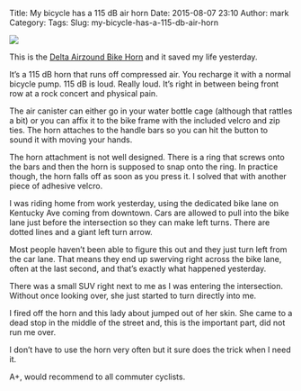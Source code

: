 Title: My bicycle has a 115 dB air horn
Date: 2015-08-07 23:10
Author: mark
Category: 
Tags: 
Slug: my-bicycle-has-a-115-db-air-horn

<img src="https://cdn-images-2.medium.com/max/800/1*b6eD3uj3WAMiJcBkvcX86g.jpeg"  />

This is the [Delta Airzound Bike Horn](http://www.amazon.com/gp/product/B000ACAMJC?psc=1&redirect=true&ref_=oh_aui_search_detailpage) and it saved my life yesterday.

It’s a 115 dB horn that runs off compressed air. You recharge it with a normal bicycle pump. 115 dB is loud. Really loud. It’s right in between being front row at a rock concert and physical pain.

The air canister can either go in your water bottle cage (although that rattles a bit) or you can affix it to the bike frame with the included velcro and zip ties. The horn attaches to the handle bars so you can hit the button to sound it with moving your hands.

The horn attachment is not well designed. There is a ring that screws onto the bars and then the horn is supposed to snap onto the ring. In practice though, the horn falls off as soon as you press it. I solved that with another piece of adhesive velcro.

I was riding home from work yesterday, using the dedicated bike lane on Kentucky Ave coming from downtown. Cars are allowed to pull into the bike lane just before the intersection so they can make left turns. There are dotted lines and a giant left turn arrow.

Most people haven’t been able to figure this out and they just turn left from the car lane. That means they end up swerving right across the bike lane, often at the last second, and that’s exactly what happened yesterday.

There was a small SUV right next to me as I was entering the intersection. Without once looking over, she just started to turn directly into me.

I fired off the horn and this lady about jumped out of her skin. She came to a dead stop in the middle of the street and, this is the important part, did not run me over.

I don’t have to use the horn very often but it sure does the trick when I need it.

A+, would recommend to all commuter cyclists.

